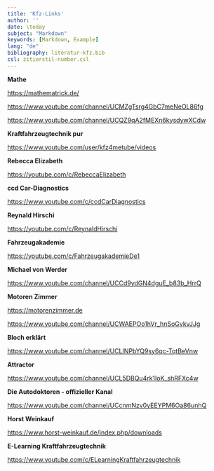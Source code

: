 ```yaml
---
title: 'Kfz-Links'
author: ''
date: \today
subject: "Markdown"
keywords: [Markdown, Example]
lang: "de"
bibliography: literatur-kfz.bib 
csl: zitierstil-number.csl
---
```

<!---------------------------
Referenzen: 
Quelle: [(at)monk:2014:raspberry]

Einheiten: $5~cm$, $\cdot$, $\cdots$, $\Omega$
$100^\circ\text{C}$  > 100◦C
$80~\%$           > 80 %

Fussnote [^1]        
[^1]: <https://bw-ju.de/>    > \footnote{\url{https://bw-ju.de/}} 

![Logo](images/logo.pdf){width=60%}

Bild vgl. abb.    > (\autoref{fig:bild}). 
Tabelle vgl. tab. > (\autoref{tab:tabellen}). 
Kapitel vgl. kap. > (\autoref{sec:zusammenfassung}). 
Code vgl. code.   > (\autoref{code:halloweltex}). 

<https://bw-ju.de/> > \url{https://bw-ju.de/} 

+------------------------------+
Dozent: Marc Limburg
Thema:  Kfz-Links
Fachbuch ([@brand:2020:fachkundeKfz] S. 242)
#
## 
ju 15-01-22
+------------------------------>


**Mathe**

<https://mathematrick.de/>

<https://www.youtube.com/channel/UCMZgTsrg4GbC7meNeOL86fg>

<https://www.youtube.com/channel/UCQZ9qA2fMEXn6kysdywXCdw>

**Kraftfahrzeugtechnik pur**

<https://www.youtube.com/user/kfz4metube/videos>

**Rebecca Elizabeth**

<https://youtube.com/c/RebeccaElizabeth>

**ccd Car-Diagnostics**

<https://www.youtube.com/c/ccdCarDiagnostics>

**Reynald Hirschi**

<https://youtube.com/c/ReynaldHirschi>

**Fahrzeugakademie**

<https://youtube.com/c/FahrzeugakademieDe1>

**Michael von Werder**

<https://www.youtube.com/channel/UCCd9ydGN4dguE_b83b_HrrQ>

**Motoren Zimmer**

<https://motorenzimmer.de>

<https://www.youtube.com/channel/UCWAEPOo1hVr_hnSoGvkvJJg>

**Bloch erklärt**

<https://www.youtube.com/channel/UCLINPbYQ9sy6qc-TqtBeVnw>

**Attractor**

<https://www.youtube.com/channel/UCL5DBQu4rk1IoK_shRFXc4w>

**Die Autodoktoren - offizieller Kanal**

<https://www.youtube.com/channel/UCcnmNzv0yEEYPM6Oa86unhQ>

**Horst Weinkauf**

<https://www.horst-weinkauf.de/index.php/downloads>

**E-Learning Kraftfahrzeugtechnik**

<https://www.youtube.com/c/ELearningKraftfahrzeugtechnik>